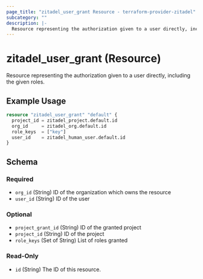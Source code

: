 ```yaml
---
page_title: "zitadel_user_grant Resource - terraform-provider-zitadel"
subcategory: ""
description: |-
  Resource representing the authorization given to a user directly, including the given roles.
---
```


# zitadel_user_grant (Resource)

Resource representing the authorization given to a user directly, including the given roles.

## Example Usage

```terraform
resource "zitadel_user_grant" "default" {
  project_id = zitadel_project.default.id
  org_id     = zitadel_org.default.id
  role_keys  = ["key"]
  user_id    = zitadel_human_user.default.id
}
```

<!-- schema generated by tfplugindocs -->
## Schema

### Required

- `org_id` (String) ID of the organization which owns the resource
- `user_id` (String) ID of the user

### Optional

- `project_grant_id` (String) ID of the granted project
- `project_id` (String) ID of the project
- `role_keys` (Set of String) List of roles granted

### Read-Only

- `id` (String) The ID of this resource.